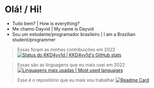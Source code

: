 # Olá! / Hi!

- Tudo bem? | How is everything?
- Me chamo Dayvid | My name is Dayvid
- Sou um estudante/programador brasileiro | I am a Brazilian student/programmer

> Essas foram as minhas contribuições em 2022
> [![Status do KKD4yv1d | KKD4yv1d's GitHub stats](https://github-readme-stats.vercel.app/api?username=kkd4yv1d&count_private=true&show_icons=true&include_all_commits=true&icon_color=5EABFF&title_color=5EABFF&text_color=FFFFFF&bg_color=0D1017&border_color=0D1017)](https://github.com/anuraghazra/github-readme-stats)

> Essas são as linguagens que eu mais usei em 2022
> [![Linguagens mais usadas | Most used languages](https://github-readme-stats.vercel.app/api/top-langs/?username=kkd4yv1d&icon_color=5EABFF&title_color=5EABFF&text_color=FFFFFF&bg_color=0D1017&border_color=0D1017)](https://github.com/anuraghazra/github-readme-stats)

> Esse é o repositório que eu mais vou trabalhar
> [![Readme Card](https://github-readme-stats.vercel.app/api/pin/?username=kkd4yv1d&repo=bedwars&icon_color=5EABFF&title_color=5EABFF&text_color=FFFFFF&bg_color=0D1017&border_color=0D1017)](https://github.com/anuraghazra/github-readme-stats)

